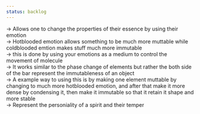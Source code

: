 ```yaml
---
status: backlog
---
```

-> Allows one to change the properties of their essence by using their emotion  
-> Hotblooded emotion allows something to be much more muttable while coldblooded emtion makes stuff much more immutable  
-> this is done by using your emotions as a medium to control the movement of molecule  
-> It works similar to the phase change of elements but rather the both side of the bar represent the immutableness of an object  
-> A example way to using this is by making one element muttable by changing to much more hotblooded emotion, and after that make it more dense by condensing it, then make it immutable so that it retain it shape and more stable  
-> Represent the personiality of a spirit and their temper
